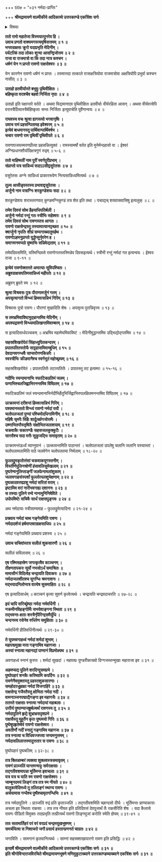 +++
title = "०३१ नर्मदा-प्राप्तिः"

+++
**श्रीमद्रामायणे वाल्मीकीये आदिकाव्ये उत्तरकाण्डे एकत्रिंशः सर्गः**

<details><summary>विषयाः</summary>

अगस्त्य-मुखाद् बहुशो रावण-विजय-श्राविणाद्  
रामेण तं प्रति रावण-जेतृ-सत्त्व-संदेहेन प्रश्ने  
तं प्रत्य् अगस्त्येन रावण-पराजय-कथनोपक्रमः ॥ १ ॥  
कार्तवीर्यार्जुन-जिगीषया  
माहिष्मतीं गतेन रावणेन  
तद्-अमात्यान् प्रति  
राज्ञि रणाय निजाह्वान-निवेदन-चोदना ॥ २ ॥  
तैर् नगरे ऽर्जुनासांनिध्यं बोधितेन रावणेन  
नर्मदाम् एत्य  
तत्र स्नानाह्निक-करण-पूर्वकं  
तत्-पुलिने सचिवानीत-कुसुमादि-साधनैः शिव-लिङ्गार्चनोपक्रमः ॥ ३ ॥
</details>




**ततो रामो महातेजा विस्मयात्पुनरेव हि ।  
उवाच प्रणतो वाक्यमगस्त्यमृषिसत्तमम् ॥ १ ॥  
भगवन्राक्षसः क्रूरो यदाप्रभृति मेदिनीम् ।  
पर्यटत्किं तदा लोकाः शून्या आसन्द्विजोत्तम ॥ २ ॥  
राजा वा राजमात्रो वा किं तदा नात्र कश्चन ।  
धर्षणं येन न प्राप्तो रावणो राक्षसेश्वरः ॥ ३ ॥**

येन कारणेन रावणो धर्षणं न प्राप्तः । तस्मात्तदा तत्काले राजाक्षत्रियोवा राजमात्रोवा अक्षत्रियोपि प्रभुर्वा कश्चन नासीत् ॥ ३ ॥

**उताहो हतवीर्यास्ते बभूवुः पृथिवीक्षितः ।  
बहिष्कृता वराश्चैव बहवो निर्जिता नृपाः ॥ ४ ॥**

उताहो इति पक्षान्तरे वर्तते । अथवा विद्यमानाएव पृथिवीक्षितः हतवीर्याः वीर्यरहिता आसन् । अथवा वीर्यवत्त्वेपि वरास्त्रैर्दिव्यास्त्रैर्बहिष्कृताः सन्तः निर्जिताः इत्युवाचेति पूर्वेणान्वयः ॥ ४ ॥

**राघवस्य वचः श्रुत्वा ह्यगस्त्यो भगवानृषिः ।  
उवाच रामं प्रहसन्पितामह इवेश्वरम् ॥ ५ ॥  
इत्येवं बाधमानस्तु पार्थिवान्पार्थिवर्षभ ।  
चचार रावणो राम पृथिवीं पृथिवीपते ॥ ६ ॥**

रावणापजयस्मरणप्रीत्या प्रहसन्नित्युक्तं । रामस्यामर्षो वर्तत इति मुनेर्मन्दहासो वा । ईश्वरं अग्निप्रधानशौर्यादिक्षत्रगुणं रुद्रम् ॥ ५-६ ॥

**ततो माहिष्मतीं नाम पुरीं स्वर्गपुरीप्रभाम् ।  
संप्राप्तो यत्र सान्निध्यं सदाऽऽसीद्वसुरेतसः ॥ ७ ॥**

वसुरेतसः अग्नेः सान्निध्यं प्राकाररूपेण नित्यसान्निध्यमित्यर्थः ॥ ७ ॥

**तुल्य आसीन्नृपस्तस्य प्रभावाद्वसुरेतसः ।  
अर्जुनो नाम यत्राग्निः शरकुण्डेशयः सदा ॥ ८ ॥**

शरकुण्डेशयः शरास्तरणवत् कुण्डमग्निकुण्डं तत्र शेत इति तथा । पचाद्यच् शयवासवासिषु इत्यलुक् ॥ ८ ॥

**तमेव दिवसं सोथ हैहयाधिपतिर्बली ।  
अर्जुनो नर्मदां रन्तुं गतः स्त्रीभिः सहेश्वरः ॥ ९ ॥  
तमेव दिवसं सोथ रावणस्तत्र आगतः ।  
रावणो राक्षसेन्द्रस्तु तस्यामात्यानपृच्छत ॥ १० ॥  
क्वार्जुनो नृपतिः शीघ्रं सम्यगाख्यातुमर्हथ ।  
रावणोऽहमनुप्राप्तो युद्धेप्सुर्नृवरेण ह ।  
समागमनमप्यग्रे युष्माभिः सन्निवेद्यताम् ॥ ११ ॥**

तमेवदिवसमिति, यस्मिन्दिवसे रावणोगतस्तस्मिन्नेव दिवसइत्यर्थः। स्त्रीभी रन्तुं नर्मदां गत इत्यन्वयः । ईश्वरः राजा ॥ ९-११ ॥

**इत्येवं रावणोक्तास्ते अमात्याः सुविपश्चितः ।  
अब्रुवन्राक्षसपतिमसान्निध्यं महीपतेः ॥ १२ ॥**

अब्रुवन् ब्रुवते स्म ॥ १२ ॥

**श्रुत्वा विश्रवसः पुत्रः पौराणामर्जुनं गतम् ।  
अपसृत्यागतो विन्ध्यं हिमवत्सन्निभं गिरिम् ॥ १३ ॥**

विश्रवसः पुत्रो रावणः। पौराणां मुखादिति शेषः । अपसृत्य पुरान्निवृत्त्य ॥ १३ ॥

**स तमभ्रमिवाविष्टमुद्भ्रान्तमिव मेदिनीम् ।  
अपश्यद्रावणो विन्ध्यमालिखन्तमिवाम्बरम् ॥ १४ ॥**

स इत्यादिसार्धपञ्चकम् ॥ अभ्रमिव महामेघमिवाविष्टं । मेदिनीमुद्धान्तमिव उद्भिद्योद्गतमिव ॥ १४ ॥

**सहस्रशिखरोपेतं सिंहाध्युपितकन्दरम् ।  
प्रपातपतितस्तोयैः साट्टहासमिवाम्बुधिम् ॥ १५ ॥  
देवदानवगन्धर्वैः साप्सरोगणकिन्नरैः ।  
स्वस्त्रीभिः क्रीडमानैश्च स्वर्गभूतं महोच्छ्रयम् ॥ १६ ॥**

सहस्रशिखरोपेतं । प्रपातपतितैः तटात्पतितैः । प्रपातस्तु तट इत्यमरः ॥ १५-१६ ॥

**नदीभिः स्यन्दमानाभिः स्फाटिकप्रतिमं जलम् ।  
फणाभिश्चलजिह्वाभिरनन्तमिव विष्ठितम् ॥ १७ ॥**

स्फटिकप्रतिमं जलं स्यन्दमानाभिर्नदीभिर्हेतुभिर्जिह्वाभिरुपलक्षितमनन्तमिव विष्ठितम् ॥ १७ ॥

**उत्क्रामन्तं दरीवन्तं हिमवत्सन्निभं गिरिम् ।  
पश्यमानस्ततो विन्ध्यं रावणो नर्मदां ययौ ।  
चलोपलजलां पुण्यां पश्चिमोदधिगामिनीम् ॥ १८ ॥  
महिषैः सृमरैः सिंहैः शार्दूलर्क्षगजोत्तमैः ।  
उष्णाभितप्तैस्तृषितैः संक्षोभितजलाशयाम् ॥ १९ ॥  
चक्रवाकैः सकारण्डैः सहसजलकुक्कुटैः ।  
सारसैश्च सदा मत्तैः सुकुजद्भिः समावृताम् ॥ २० ॥**

उत्क्रामन्तंऊर्ध्वं व्याप्नुवानं । उल्कावन्तमिति पाठान्तरं । चलोपलजलां उपलेषु चलानि जलानि यस्यास्तां । चलोपलामलामिति पाठे जलवेगेन चलोपलतया निर्मलाम् ॥ १८-२० ॥

**फुल्लद्रुमकृतोत्तंसां चक्रवाकयुगस्तनीम् ।  
विस्तीर्णपुलिनश्रोणीं हंसावलिसुमेखलाम् ॥ २१ ॥  
पुष्परेण्वनुलिप्ताङ्गीं जलफेनामलांशुकाम् ।  
जलावगाहसंस्पर्शां फुल्लोत्पलशुभेक्षणाम् ॥ २२ ॥  
पुष्पकादवरुह्याशु नर्मदां सरितां वराम् ।  
इष्टामिव वरां नारीभवगाह्य दशाननः ॥ २३ ॥  
स तस्याः पुलिने रम्ये नानामुनिनिषेविते ।  
उपोपविष्टेः सचिवैः सार्धं राक्षसपुङ्गवः ॥ २४ ॥**

अथ नर्मदायाः स्त्रीसाम्यमाह – फुल्लद्रुमेत्यादिना ॥ २१-२४ ॥

**प्रख्याय नर्मदां चाथ गङ्गेयमिति रावणः ।  
नर्मदादर्शजं हर्षमाप्तवान्राक्षसाधिपः ॥ २५ ॥**

नर्मदां गङ्गेयमिति प्रख्याय प्रशस्य ॥ २५ ॥

**उवाच सचिवांस्तत्र सलीलं शुकसारणौ ॥ २६ ॥**

सलीलं सविलासम् ॥ २६ ॥

**एष रश्मिसहस्रेण जगत्कृत्वैव काञ्चनम् ।  
तीक्ष्णतापकरः सूर्यो नभसोऽर्धं समाश्रितः ॥  
मामासीनं विदित्वेह चन्द्रायति दिवाकरः ॥ २७ ॥  
नर्मदाजलशीतश्च सुगन्धिः श्रमनाशनः ।  
मद्भयादनिलोप्यत्र वात्येष सुसमाहितः ॥ २८ ॥**

एष इत्यादिसार्धम् ॥ काञ्चनं कृत्वा सुवर्ण कृत्वेत्यर्थः । चन्द्रायति चन्द्रवदाचरति ॥ २७-२८ ॥

**इयं चापि सरिच्छ्रेष्ठा नर्मदा नर्मवर्धिनी ।  
नक्रमीनविहङ्गोर्मिः सभयेवाङ्गना स्थिता ॥ २९ ॥  
तद्भवन्तः क्षताः शस्त्रैर्नृपैरिन्द्रसमैर्युधि ।  
चन्दनस्य रसेनेव रुधिरेण समुक्षिताः ॥ ३० ॥**

नर्मवर्धिनी प्रीतिवर्धिनीत्यर्थः ॥ २९-३० ॥

**ते यूयमवगाहध्वं नर्मदां शर्मदां शुभाम् ।  
महापद्ममुखा मत्ता गङ्गामिव महागजाः ।  
अस्यां स्नात्वा महानद्यां पाप्मानं विप्रमोक्ष्यथ ॥ ३१ ॥**

अवगाहध्वं स्नानं कुरुत । शर्मदां सुखदां । महापद्मः पुण्डरीकाख्यो दिग्गजस्तन्मुखाः महाराजा इव ॥ ३१ ॥

**अहमप्यद्य पुलिने शरदिन्दुसमप्रभे ।  
पुष्पोपहारं शनकैः करिष्यामि कपर्दिनः ॥ ३२ ॥  
रावणेनैवमुक्तास्तु प्रहस्तशुकसारणाः ।  
समहोदरधूम्राक्षा नर्मदां विजगाहिरे ॥ ३३ ॥  
राक्षसेन्द्र गजैस्तैस्तु क्षोभिता नर्मदा नदी ।  
वामनाञ्जनपद्माद्यैगङ्गा इव महागजैः ॥ ३४ ॥  
ततस्ते राक्षसाः स्नात्वा नर्मदायां महाबलाः ।  
उत्तीर्य पुष्पाण्याजह्रुर्बल्यर्थं रावणस्य तु ॥ ३५ ॥  
नर्मदापुलिने हृद्ये शुभ्राभ्रसदृशप्रभे ।  
राक्षसैस्तु मुहूर्तेन कृतः पुष्पमयो गिरिः ॥ ३६ ॥  
पुष्पेषूपहृतेष्वेवं रावणो राक्षसेश्वरः ।  
अवतीर्णो नदीं स्नातुं गङ्गामिव महागजः ॥ ३७ ॥  
तत्र स्नात्वा च विधिवज्जप्त्वा जप्यमनुत्तमम् ।  
नर्मदासलिलात्तस्मादुत्ततार स रावणः ॥ ३८ ॥**

पुष्पोपहारं पुष्पबलिम् ॥ ३२-३८ ॥

**तत्र क्लिन्नाम्बरं त्यक्त्वा शुक्लवस्त्रसमावृतम् ।  
रावणं प्राञ्जलिं यान्तमन्वयुः सर्वराक्षसाः ।  
तद्गतीवशमापन्ना मूर्तिमन्त इवाचलाः ॥ ३९ ॥  
यत्र यत्र च याति स्म रावणो राक्षसेश्वरः ।  
जाम्बूनदमयं लिङ्गं तत्र तत्र स्म नीयते ॥ ४० ॥  
वालुकावेदिमध्ये तु तल्लिङ्गं स्थाप्य रावणः ।  
अर्चयामास गन्धैश्च पुष्पैश्चामृतगन्धिभिः ॥ ४१ ॥**

तत्र नर्मदापुलिने । प्राञ्जलिं रुद्रं प्रति कृताञ्जलिं । तद्गतीवशमिति च्छान्दसो दीर्घः । मूर्तिमन्तः प्राण्याकाराः अचला इव स्थिताः राक्षसाः । तत्र तत्र नीयत इति प्रतिदिवसं देवपूजार्थं तैः राक्षसैरिति शेषः । यदा कैलासे रावणः पीडितो विमुक्तः तदाप्रभृति तत्प्रीत्यर्थं रावणो लिङ्गपूजां करोति स्मेति ज्ञेयम् ॥ ३९-४१ ॥

**ततः सतामार्तिहरं परं वरं वरप्रदं चन्द्रमयूखभूषणम् ।  
समर्चयित्वा स निशाचरो जगौ प्रसार्य हस्तान्प्रणनर्त चाग्रतः ॥ ४२ ॥**

जगाविति । सामगानं कृतवानित्यर्थः । साम्नां सहस्रशाखापारगो रावण इति प्रसिद्धिः ॥ ४२ ॥

**इत्यार्षे श्रीमद्रामायणे वाल्मीकीये आदिकाव्ये उत्तरकाण्डे एकत्रिंशः सर्गः ॥ ३१ ॥  
इति श्रीगोविन्दराजविरचिते श्रीमद्रामायणभूषणे मणिमुकुटाख्याने उत्तरकाण्डव्याख्याने एकत्रिंशः सर्गः ॥ ३१ ॥**
